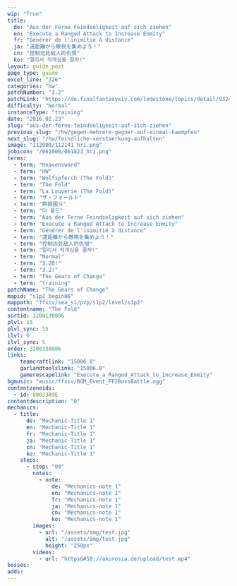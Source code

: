 ```yaml
---
wip: "True"
title:
  de: "Aus der Ferne Feindseligkeit auf sich ziehen"
  en: "Execute a Ranged Attack to Increase Enmity"
  fr: "Générer de l'inimitié à distance"
  ja: "遠距離から敵視を集めよう！"
  cn: "控制远处敌人的仇恨"
  ko: "멀리서 적개심을 끌자!"
layout: guide_post
page_type: guide
excel_line: "326"
categories: "hw"
patchNumber: "3.2"
patchLink: "https://de.finalfantasyxiv.com/lodestone/topics/detail/93245d34c33358787d1ff90333c4435c65ac6ee5"
difficulty: "Normal"
instanceType: "training"
date: "2016.02.23"
slug: "aus-der-ferne-feindseligkeit-auf-sich-ziehen"
previous_slug: "/hw/gegen-mehrere-gegner-auf-einmal-kaempfen"
next_slug: "/hw/feindliche-verstaerkung-aufhalten"
image: "112000/112141_hr1.png"
jobicon: "/061000/061823_hr1.png"
terms:
  - term: "Heavensward"
  - term: "HW"
  - term: "Wolfspferch (The Fold)"
  - term: "The Fold"
  - term: "La Louverie (The Fold)"
  - term: "ザ・フォールド"
  - term: "群狼困斗"
  - term: "더 폴드"
  - term: "Aus der Ferne Feindseligkeit auf sich ziehen"
  - term: "Execute a Ranged Attack to Increase Enmity"
  - term: "Générer de l'inimitié à distance"
  - term: "遠距離から敵視を集めよう！"
  - term: "控制远处敌人的仇恨"
  - term: "멀리서 적개심을 끌자!"
  - term: "Normal"
  - term: "3.20!"
  - term: "3.2!"
  - term: "The Gears of Change"
  - term: "training"
patchName: "The Gears of Change"
mapid: "s1p2_begin06"
mappath: "ffxiv/sea_s1/pvp/s1p2/level/s1p2"
contentname: "The Fold"
sortid: 3200130006
plvl: 15
plvl_sync: 15
ilvl: 0
ilvl_sync: 5
order: 3200130006
links:
    teamcraftlink: "15006.0"
    garlandtoolslink: "15006.0"
    gamerescapelink: "Execute_a_Ranged_Attack_to_Increase_Enmity"
bgmusic: "music/ffxiv/BGM_Event_FF2BossBattle.ogg"
contentzoneids:
  - id: 80033A9E
contentdescription: "0"
mechanics:
  - title:
      de: "Mechanic-Title 1"
      en: "Mechanic-Title 1"
      fr: "Mechanic-Title 1"
      ja: "Mechanic-Title 1"
      cn: "Mechanic-Title 1"
      ko: "Mechanic-Title 1"
    steps:
      - step: "09"
        notes:
          - note:
              de: "Mechanics-note 1"
              en: "Mechanics-note 1"
              fr: "Mechanics-note 1"
              ja: "Mechanics-note 1"
              cn: "Mechanics-note 1"
              ko: "Mechanics-note 1"
        images:
          - url: "/assets/img/test.jpg"
            alt: "/assets/img/test.jpg"
            height: "250px"
        videos:
          - url: "https&#58;//akurosia.de/upload/test.mp4"
bosses:
adds:
---
```

